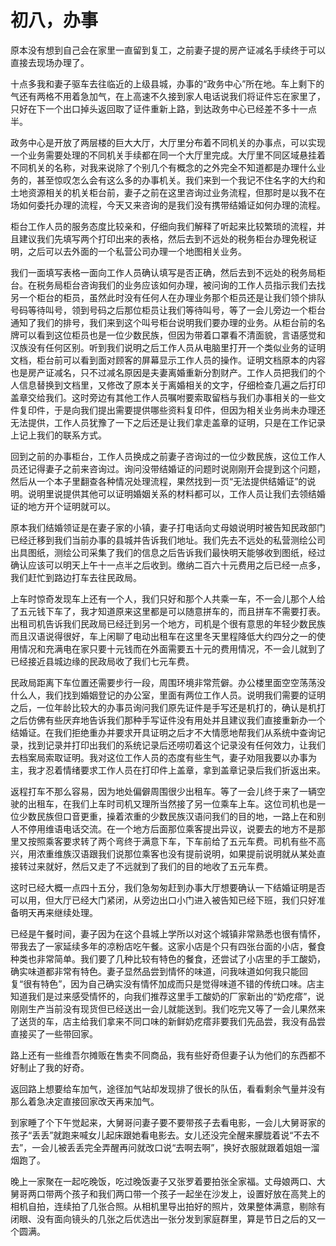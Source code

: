 # 初八，办事


原本没有想到自己会在家里一直留到复工，之前妻子提的房产证减名手续终于可以直接去现场办理了。

十点多我和妻子驱车去往临近的上级县城，办事的“政务中心”所在地。车上剩下的气还有两格不用着急加气，在上高速不久接到家人电话说我们将证件忘在家里了，只好在下一个出口掉头返回取了证件重新上路，到达政务中心已经差不多十一点半。

政务中心是开放了两层楼的巨大大厅，大厅里分布着不同机关的办事点，可以实现一个业务需要处理的不同机关手续都在同一个大厅里完成。大厅里不同区域悬挂着不同机关的名称，对我来说除了个别几个有概念的之外完全不知道都是办理什么业务的，甚至惊叹怎么会有这么多的办事机关。我们来到一个我记不住名字的大约和土地资源相关的机关柜台前，妻子之前在这里咨询过业务流程，但那时是以我不在场如何委托办理的流程，今天又来咨询的是我们没有携带结婚证如何办理的流程。

柜台工作人员的服务态度比较亲和，仔细向我们解释了听起来比较繁琐的流程，并且建议我们先填写两个打印出来的表格，然后去到不远处的税务柜台办理免税证明，之后可以去外面的一个私营公司办理一个地图相关业务。

我们一面填写表格一面向工作人员确认填写是否正确，然后去到不远处的税务局柜台。在税务局柜台咨询我们的业务应该如何办理，被问询的工作人员指示我们去找另一个柜台的柜员，虽然此时没有任何人在办理业务那个柜员还是让我们领个排队号码等待叫号，领到号码之后那位柜员让我们等待叫号，等了一会儿旁边一个柜台通知了我们的排号，我们来到这个叫号柜台说明我们要办理的业务。从柜台前的名牌可以看到这位柜员也是一位少数民族，但因为带着口罩看不清面貌，言语感觉和汉族没有任何区别。听到我们说明之后工作人员从电脑里打开一个类似业务的证明文档，柜台前可以看到面对顾客的屏幕显示工作人员的操作。证明文档原本的内容也是房产证减名，只不过减名原因是夫妻离婚重新分割财产。工作人员把我们的个人信息替换到文档里，又修改了原本关于离婚相关的文字，仔细检查几遍之后打印盖章交给我们。这时旁边有其他工作人员嘱咐要索取留档与我们办事相关的一些文件复印件，于是向我们提出需要提供哪些资料复印件，但因为相关业务尚未办理还无法提供，工作人员犹豫了一下之后还是让我们拿走盖章的证明，只是在工作记录上记上我们的联系方式。

回到之前的办事柜台，工作人员换成之前妻子咨询过的一位少数民族，这位工作人员还记得妻子之前来咨询过。询问没带结婚证的问题时说刚刚开会提到这个问题，然后从一个本子里翻查各种情况处理流程，果然找到一页“无法提供结婚证”的说明。说明里说提供其他可以证明婚姻关系的材料都可以，工作人员让我们去领结婚证的地方开个证明就可以。

原本我们结婚领证是在妻子家的小镇，妻子打电话向丈母娘说明时被告知民政部门已经迁移到我们当前办事的县城并告诉我们地址。我们先去不远处的私营测绘公司出具图纸，测绘公司采集了我们的信息之后告诉我们最快明天能够收到图纸，经过确认应该可以明天上午十一点半之后收到。缴纳二百六十元费用之后已经一点多，我们赶忙到路边打车去往民政局。

上车时惊奇发现车上还有一个人，我们只好和那个人共乘一车，不一会儿那个人给了五元钱下车了，我才知道原来这里都是可以随意拼车的，而且拼车不需要打表。出租司机告诉我们民政局已经迁到另一个地方，司机是个很有意思的年轻少数民族而且汉语说得很好，车上闲聊了电动出租车在这里冬天里程降低大约四分之一的使用情况和充满电在家只要十元钱而在外面需要五十元的费用情况，不一会儿就到了已经接近县城边缘的民政局收了我们七元车费。

民政局距离下车位置还需要步行一段，周围环境非常荒僻。办公楼里面空空荡荡没什么人，我们找到婚姻登记的办公室，里面有两位工作人员。说明我们需要的证明之后，一位年龄比较大的办事员询问我们原先证件是手写还是机打的，确认是机打之后仿佛有些厌弃地告诉我们那种手写证件没有用处并且建议我们直接重新办一个结婚证。在我们拒绝重办并要求开具证明之后才不大情愿地帮我们从系统中查询记录，找到记录并打印出我们的系统记录后还唠叨着这个记录没有任何效力，让我们去档案局索取证明。我对这位工作人员的态度有些生气，妻子劝阻我要以办事为主，我才忍着情绪要求工作人员在打印件上盖章，拿到盖章记录后我们折返出来。

返程打车不那么容易，因为地处偏僻周围很少出租车。等了一会儿终于来了一辆空驶的出租车，在我们上车时司机又理所当然接了另一位乘车上车。这位司机也是一位少数民族但口音更重，操着浓重的少数民族汉语问我们的目的地，一路上在和别人不停用维语电话交流。在一个地方后面那位乘客提出异议，说要去的地方不是那里又按照乘客要求转了两个弯终于满意下车，下车前给了五元车费。司机有些不高兴，用浓重维族汉语跟我们说那位乘客也没有提前说明，如果提前说明就从某处直接转过来就好，然后又走了不远就到了我们的目的地收了五元车费。

这时已经大概一点四十五分，我们急匆匆赶到办事大厅想要确认一下结婚证明是否可以用，但大厅已经大门紧闭，从旁边出口小门进入被告知已经下班，我们只好准备明天再来继续处理。

已经是午餐时间，妻子因为在这个县城上学所以对这个城镇非常熟悉也很有情怀，带我去了一家延续多年的凉粉店吃午餐。这家小店是个只有四张台面的小店，餐食种类也非常简单。我们要了几种比较有特色的餐食，还尝试了小店里的手工酸奶，确实味道都非常有特色。妻子显然品尝到情怀的味道，问我味道如何我只能回复“很有特色”，因为自己确实没有情怀加成而只是觉得味道不错的传统口味。店主知道我们是过来感受情怀的，向我们推荐这里手工酸奶的厂家新出的“奶疙瘩”，说刚刚生产当前没有现货但已经送出一会儿就能送到。我们吃完又等了一会儿果然来了送货的车，店主给我们拿来不同口味的新鲜奶疙瘩非要我们先品尝，我没有品尝直接买了一些带回家。

路上还有一些维吾尔摊贩在售卖不同商品，我有些好奇但妻子认为他们的东西都不好制止了我的好奇。

返回路上想要给车加气，途径加气站却发现排了很长的队伍，看看剩余气量并没有那么着急决定直接回家改天再来加气。

到家睡了个下午觉起来，大舅哥问妻子要不要带孩子去看电影，一会儿大舅哥家的孩子“丢丢”就跑来喊女儿起床跟她看电影去。女儿还没完全醒来朦胧着说“不去不去”，一会儿被丢丢完全弄醒再问就改口说“去啊去啊”，换好衣服就跟着姐姐一溜烟跑了。

晚上一家聚在一起吃晚饭，吃过晚饭妻子又张罗着要拍张全家福。丈母娘两口、大舅哥两口带两个孩子和我们两口带一个孩子一起坐在沙发上，设置好放在高凳上的相机自拍，连续拍了几张合照。从相机里导出拍好的照片，效果整体满意，剔除有闭眼、没有面向镜头的几张之后优选出一张分发到家庭群里，算是节日之后的又一个圆满。
